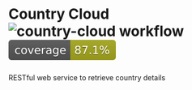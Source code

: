 # Country Cloud ![country-cloud workflow](https://github.com/vinoselv/country-cloud/actions/workflows/gradle.yml/badge.svg) ![Coverage](.github/badges/jacoco.svg)
RESTful web service to retrieve country details
